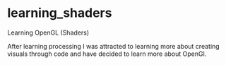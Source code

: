 # learning_shaders
Learning OpenGL (Shaders)

After learning processing I was attracted to learning more about creating visuals through code and have decided to learn
more about OpenGl. 


